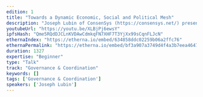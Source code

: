 ```yaml
---
edition: 1
title: "Towards a Dynamic Economic, Social and Political Mesh"
description: "Joseph Lubin of ConsenSys (https://consensys.net/) presents on \"Towards a Dynamic Economic, Social and Political Mesh\"."
youtubeUrl: "https://youtu.be/XLBjPj6ewsY"
ipfsHash: "Qme5RQdDJCLnKVDAwCdmkqFN7XHF7T3YjXx99sCqnFLJcN"
ethernaIndex: "https://etherna.io/embed/634858ddc02259b06a2ffc76"
ethernaPermalink: "https://etherna.io/embed/bf3a907a3749d4f4a3b7eea4647ba5f6f74b7077872edb36801b99c323323767"
duration: 1327
expertise: "Beginner"
type: "Talk"
track: "Governance & Coordination"
keywords: []
tags: ['Governance & Coordination']
speakers: ['Joseph Lubin']
---
```

